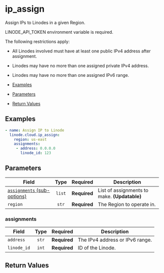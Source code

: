 # ip_assign

Assign IPs to Linodes in a given Region.

LINODE_API_TOKEN environment variable is required.

The following restrictions apply:

 - All Linodes involved must have at least one public IPv4 address after assignment.

 - Linodes may have no more than one assigned private IPv4 address.

 - Linodes may have no more than one assigned IPv6 range.

- [Examples](#examples)
- [Parameters](#parameters)
- [Return Values](#return-values)

## Examples

```yaml
- name: Assign IP to Linode
  linode.cloud.ip_assign:
    region: us-east
    assignments:
     - address: 0.0.0.0
       linode_id: 123
```


## Parameters

| Field     | Type | Required | Description                                                                  |
|-----------|------|----------|------------------------------------------------------------------------------|
| [`assignments` (sub-options)](#assignments) | <center>`list`</center> | <center>**Required**</center> | List of assignments to make.  **(Updatable)** |
| `region` | <center>`str`</center> | <center>**Required**</center> | The Region to operate in.   |

### assignments

| Field     | Type | Required | Description                                                                  |
|-----------|------|----------|------------------------------------------------------------------------------|
| `address` | <center>`str`</center> | <center>**Required**</center> | The IPv4 address or IPv6 range.   |
| `linode_id` | <center>`int`</center> | <center>**Required**</center> | ID of the Linode.   |

## Return Values


